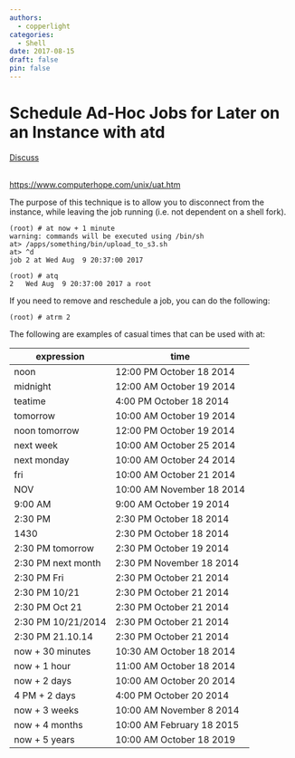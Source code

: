 ```yaml
---
authors:
  - copperlight
categories:
  - Shell
date: 2017-08-15
draft: false
pin: false
---
```


# Schedule Ad-Hoc Jobs for Later on an Instance with atd

<div class="meta">
  <span class="discuss"><a class="github-button" href="https://github.com/copperlight/copperlight.github.io/issues" data-icon="octicon-issue-opened" aria-label="Discuss copperlight/copperlight.github.io on GitHub">Discuss</a></span>
</div><br/>

<https://www.computerhope.com/unix/uat.htm>

The purpose of this technique is to allow you to disconnect from the instance, while leaving the job
running (i.e. not dependent on a shell fork).

```
(root) # at now + 1 minute
warning: commands will be executed using /bin/sh
at> /apps/something/bin/upload_to_s3.sh
at> ^d
job 2 at Wed Aug  9 20:37:00 2017

(root) # atq
2   Wed Aug  9 20:37:00 2017 a root
```

If you need to remove and reschedule a job, you can do the following:

```
(root) # atrm 2
```

The following are examples of casual times that can be used with at:

expression | time
-----------|-----
noon | 12:00 PM October 18 2014
midnight | 12:00 AM October 19 2014
teatime | 4:00 PM October 18 2014
tomorrow | 10:00 AM October 19 2014
noon tomorrow | 12:00 PM October 19 2014
next week | 10:00 AM October 25 2014
next monday | 10:00 AM October 24 2014
fri | 10:00 AM October 21 2014
NOV | 10:00 AM November 18 2014
9:00 AM  | 9:00 AM October 19 2014
2:30 PM | 2:30 PM October 18 2014
1430 | 2:30 PM October 18 2014
2:30 PM tomorrow | 2:30 PM October 19 2014
2:30 PM next month | 2:30 PM November 18 2014
2:30 PM Fri | 2:30 PM October 21 2014
2:30 PM 10/21 | 2:30 PM October 21 2014
2:30 PM Oct 21 | 2:30 PM October 21 2014
2:30 PM 10/21/2014 | 2:30 PM October 21 2014
2:30 PM 21.10.14 | 2:30 PM October 21 2014
now + 30 minutes | 10:30 AM October 18 2014
now + 1 hour | 11:00 AM October 18 2014
now + 2 days | 10:00 AM October 20 2014
4 PM + 2 days | 4:00 PM October 20 2014
now + 3 weeks | 10:00 AM November 8 2014
now + 4 months | 10:00 AM February 18 2015
now + 5 years | 10:00 AM October 18 2019
